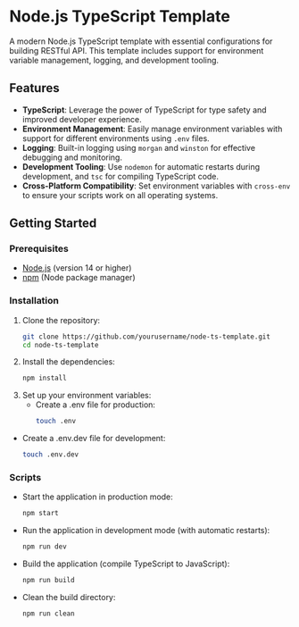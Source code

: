 # Node.js TypeScript Template

A modern Node.js TypeScript template with essential configurations for building RESTful API. This template includes support for environment variable management, logging, and development tooling.

## Features

- **TypeScript**: Leverage the power of TypeScript for type safety and improved developer experience.
- **Environment Management**: Easily manage environment variables with support for different environments using `.env` files.
- **Logging**: Built-in logging using `morgan` and `winston` for effective debugging and monitoring.
- **Development Tooling**: Use `nodemon` for automatic restarts during development, and `tsc` for compiling TypeScript code.
- **Cross-Platform Compatibility**: Set environment variables with `cross-env` to ensure your scripts work on all operating systems.

## Getting Started

### Prerequisites

- [Node.js](https://nodejs.org/) (version 14 or higher)
- [npm](https://www.npmjs.com/) (Node package manager)

### Installation

1. Clone the repository:
   ```bash
   git clone https://github.com/yourusername/node-ts-template.git
   cd node-ts-template

2. Install the dependencies:
    ```bash
   npm install

3. Set up your environment variables:
   - Create a .env file for production:
      ```bash
     touch .env

  - Create a .env.dev file for development:
      ```bash
     touch .env.dev

### Scripts

- Start the application in production mode:
   ```bash
  npm start

- Run the application in development mode (with automatic restarts):
   ```bash
  npm run dev

- Build the application (compile TypeScript to JavaScript):
   ```bash
  npm run build

- Clean the build directory:
   ```bash
  npm run clean
      


      
